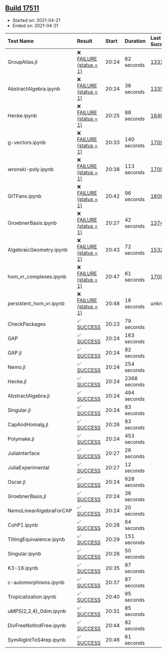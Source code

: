 ## [Build 17511](https://oscarci.mathematik.uni-kl.de/job/oscar/17511/)

* Started on: 2021-04-21
* Ended on: 2021-04-21

| Test Name    | Result | Start | Duration | Last Success | First Failure |
|:-------------|:-------|:------|:---------|:-------------|:--------------|
| GroupAtlas.jl | ❌ [FAILURE (status = 1)](https://oscarci.mathematik.uni-kl.de/job/oscar/17511/artifact/logs/build-17511/GroupAtlas.jl.log) | 20:24 | 62 seconds | [13311](https://oscarci.mathematik.uni-kl.de/job/oscar/13311/) | [13312](https://oscarci.mathematik.uni-kl.de/job/oscar/13312/) |
| AbstractAlgebra.ipynb | ❌ [FAILURE (status = 1)](https://oscarci.mathematik.uni-kl.de/job/oscar/17511/artifact/logs/build-17511/AbstractAlgebra.ipynb.log) | 20:24 | 36 seconds | [13355](https://oscarci.mathematik.uni-kl.de/job/oscar/13355/) | [13356](https://oscarci.mathematik.uni-kl.de/job/oscar/13356/) |
| Hecke.ipynb | ❌ [FAILURE (status = 1)](https://oscarci.mathematik.uni-kl.de/job/oscar/17511/artifact/logs/build-17511/Hecke.ipynb.log) | 20:25 | 88 seconds | [16463](https://oscarci.mathematik.uni-kl.de/job/oscar/16463/) | [16464](https://oscarci.mathematik.uni-kl.de/job/oscar/16464/) |
| g-vectors.ipynb | ❌ [FAILURE (status = 1)](https://oscarci.mathematik.uni-kl.de/job/oscar/17511/artifact/logs/build-17511/g-vectors.ipynb.log) | 20:33 | 140 seconds | [17099](https://oscarci.mathematik.uni-kl.de/job/oscar/17099/) | [17100](https://oscarci.mathematik.uni-kl.de/job/oscar/17100/) |
| wronski-poly.ipynb | ❌ [FAILURE (status = 1)](https://oscarci.mathematik.uni-kl.de/job/oscar/17511/artifact/logs/build-17511/wronski-poly.ipynb.log) | 20:38 | 113 seconds | [17098](https://oscarci.mathematik.uni-kl.de/job/oscar/17098/) | [17099](https://oscarci.mathematik.uni-kl.de/job/oscar/17099/) |
| GITFans.ipynb | ❌ [FAILURE (status = 1)](https://oscarci.mathematik.uni-kl.de/job/oscar/17511/artifact/logs/build-17511/GITFans.ipynb.log) | 20:42 | 96 seconds | [16068](https://oscarci.mathematik.uni-kl.de/job/oscar/16068/) | [16069](https://oscarci.mathematik.uni-kl.de/job/oscar/16069/) |
| GroebnerBasis.ipynb | ❌ [FAILURE (status = 1)](https://oscarci.mathematik.uni-kl.de/job/oscar/17511/artifact/logs/build-17511/GroebnerBasis.ipynb.log) | 20:27 | 42 seconds | [13748](https://oscarci.mathematik.uni-kl.de/job/oscar/13748/) | [13749](https://oscarci.mathematik.uni-kl.de/job/oscar/13749/) |
| AlgebraicGeometry.ipynb | ❌ [FAILURE (status = 1)](https://oscarci.mathematik.uni-kl.de/job/oscar/17511/artifact/logs/build-17511/AlgebraicGeometry.ipynb.log) | 20:43 | 72 seconds | [15322](https://oscarci.mathematik.uni-kl.de/job/oscar/15322/) | [15323](https://oscarci.mathematik.uni-kl.de/job/oscar/15323/) |
| hom_vr_complexes.ipynb | ❌ [FAILURE (status = 1)](https://oscarci.mathematik.uni-kl.de/job/oscar/17511/artifact/logs/build-17511/hom_vr_complexes.ipynb.log) | 20:47 | 61 seconds | [17099](https://oscarci.mathematik.uni-kl.de/job/oscar/17099/) | [17100](https://oscarci.mathematik.uni-kl.de/job/oscar/17100/) |
| persistent_hom_vr.ipynb | ❌ [FAILURE (status = 1)](https://oscarci.mathematik.uni-kl.de/job/oscar/17511/artifact/logs/build-17511/persistent_hom_vr.ipynb.log) | 20:48 | 16 seconds | unknown | unknown |
| CheckPackages | ✅ [SUCCESS](https://oscarci.mathematik.uni-kl.de/job/oscar/17511/artifact/logs/build-17511/CheckPackages.log) | 20:23 | 79 seconds |  |  |
| GAP | ✅ [SUCCESS](https://oscarci.mathematik.uni-kl.de/job/oscar/17511/artifact/logs/build-17511/GAP.log) | 20:24 | 163 seconds |  |  |
| GAP.jl | ✅ [SUCCESS](https://oscarci.mathematik.uni-kl.de/job/oscar/17511/artifact/logs/build-17511/GAP.jl.log) | 20:24 | 82 seconds |  |  |
| Nemo.jl | ✅ [SUCCESS](https://oscarci.mathematik.uni-kl.de/job/oscar/17511/artifact/logs/build-17511/Nemo.jl.log) | 20:24 | 254 seconds |  |  |
| Hecke.jl | ✅ [SUCCESS](https://oscarci.mathematik.uni-kl.de/job/oscar/17511/artifact/logs/build-17511/Hecke.jl.log) | 20:24 | 2368 seconds |  |  |
| AbstractAlgebra.jl | ✅ [SUCCESS](https://oscarci.mathematik.uni-kl.de/job/oscar/17511/artifact/logs/build-17511/AbstractAlgebra.jl.log) | 20:24 | 494 seconds |  |  |
| Singular.jl | ✅ [SUCCESS](https://oscarci.mathematik.uni-kl.de/job/oscar/17511/artifact/logs/build-17511/Singular.jl.log) | 20:24 | 83 seconds |  |  |
| CapAndHomalg.jl | ✅ [SUCCESS](https://oscarci.mathematik.uni-kl.de/job/oscar/17511/artifact/logs/build-17511/CapAndHomalg.jl.log) | 20:26 | 83 seconds |  |  |
| Polymake.jl | ✅ [SUCCESS](https://oscarci.mathematik.uni-kl.de/job/oscar/17511/artifact/logs/build-17511/Polymake.jl.log) | 20:24 | 453 seconds |  |  |
| JuliaInterface | ✅ [SUCCESS](https://oscarci.mathematik.uni-kl.de/job/oscar/17511/artifact/logs/build-17511/JuliaInterface.log) | 20:27 | 26 seconds |  |  |
| JuliaExperimental | ✅ [SUCCESS](https://oscarci.mathematik.uni-kl.de/job/oscar/17511/artifact/logs/build-17511/JuliaExperimental.log) | 20:27 | 12 seconds |  |  |
| Oscar.jl | ✅ [SUCCESS](https://oscarci.mathematik.uni-kl.de/job/oscar/17511/artifact/logs/build-17511/Oscar.jl.log) | 20:24 | 628 seconds |  |  |
| GroebnerBasis.jl | ✅ [SUCCESS](https://oscarci.mathematik.uni-kl.de/job/oscar/17511/artifact/logs/build-17511/GroebnerBasis.jl.log) | 20:24 | 36 seconds |  |  |
| NemoLinearAlgebraForCAP | ✅ [SUCCESS](https://oscarci.mathematik.uni-kl.de/job/oscar/17511/artifact/logs/build-17511/NemoLinearAlgebraForCAP.log) | 20:24 | 20 seconds |  |  |
| CohP1.ipynb | ✅ [SUCCESS](https://oscarci.mathematik.uni-kl.de/job/oscar/17511/artifact/logs/build-17511/CohP1.ipynb.log) | 20:28 | 64 seconds |  |  |
| TiltingEquivalence.ipynb | ✅ [SUCCESS](https://oscarci.mathematik.uni-kl.de/job/oscar/17511/artifact/logs/build-17511/TiltingEquivalence.ipynb.log) | 20:29 | 151 seconds |  |  |
| Singular.ipynb | ✅ [SUCCESS](https://oscarci.mathematik.uni-kl.de/job/oscar/17511/artifact/logs/build-17511/Singular.ipynb.log) | 20:26 | 50 seconds |  |  |
| K3-16.ipynb | ✅ [SUCCESS](https://oscarci.mathematik.uni-kl.de/job/oscar/17511/artifact/logs/build-17511/K3-16.ipynb.log) | 20:35 | 97 seconds |  |  |
| c-automorphisms.ipynb | ✅ [SUCCESS](https://oscarci.mathematik.uni-kl.de/job/oscar/17511/artifact/logs/build-17511/c-automorphisms.ipynb.log) | 20:37 | 87 seconds |  |  |
| Tropicalization.ipynb | ✅ [SUCCESS](https://oscarci.mathematik.uni-kl.de/job/oscar/17511/artifact/logs/build-17511/Tropicalization.ipynb.log) | 20:40 | 95 seconds |  |  |
| uMPS(2,2,4)_0dim.ipynb | ✅ [SUCCESS](https://oscarci.mathematik.uni-kl.de/job/oscar/17511/artifact/logs/build-17511/uMPS-2-2-4-_0dim.ipynb.log) | 20:31 | 85 seconds |  |  |
| DivFreeNotIndFree.ipynb | ✅ [SUCCESS](https://oscarci.mathematik.uni-kl.de/job/oscar/17511/artifact/logs/build-17511/DivFreeNotIndFree.ipynb.log) | 20:44 | 82 seconds |  |  |
| SymAlgIntToS4rep.ipynb | ✅ [SUCCESS](https://oscarci.mathematik.uni-kl.de/job/oscar/17511/artifact/logs/build-17511/SymAlgIntToS4rep.ipynb.log) | 20:46 | 61 seconds |  |  |
